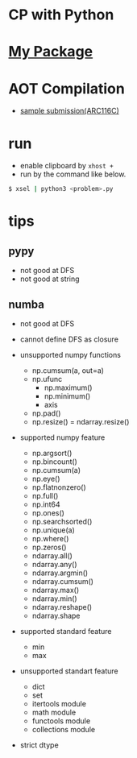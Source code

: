 # CP with Python 


# [My Package](https://github.com/kagemeka/py)


# AOT Compilation
- [sample submission(ARC116C)](https://atcoder.jp/contests/arc116/submissions/24436702)


# run
- enable clipboard by `xhost +`
- run by the command like below.
```sh
$ xsel | python3 <problem>.py
```



# tips


## pypy
- not good at DFS
- not good at string


## numba
- not good at DFS 
- cannot define DFS as closure 
- unsupported numpy functions
  - np.cumsum(a, out=a)
  - np.ufunc
    - np.maximum()
    - np.minimum()
    - axis
  - np.pad()
  - np.resize()
  = ndarray.resize()


- supported numpy feature
  - np.argsort()
  - np.bincount()
  - np.cumsum(a)
  - np.eye()
  - np.flatnonzero()
  - np.full()
  - np.int64
  - np.ones()
  - np.searchsorted()
  - np.unique(a)
  - np.where()
  - np.zeros()
  - ndarray.all()
  - ndarray.any()
  - ndarray.argmin()
  - ndarray.cumsum()
  - ndarray.max()
  - ndarray.min()
  - ndarray.reshape()
  - ndarray.shape



- supported standard feature 
  - min
  - max


- unsupported standart feature
  - dict
  - set
  - itertools module
  - math module 
  - functools module
  - collections module


- strict dtype
